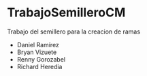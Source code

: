 # TrabajoSemilleroCM
Trabajo del semillero para la creacion de ramas

* Daniel Ramírez
* Bryan Vizuete
* Renny Gorozabel
* Richard Heredia

